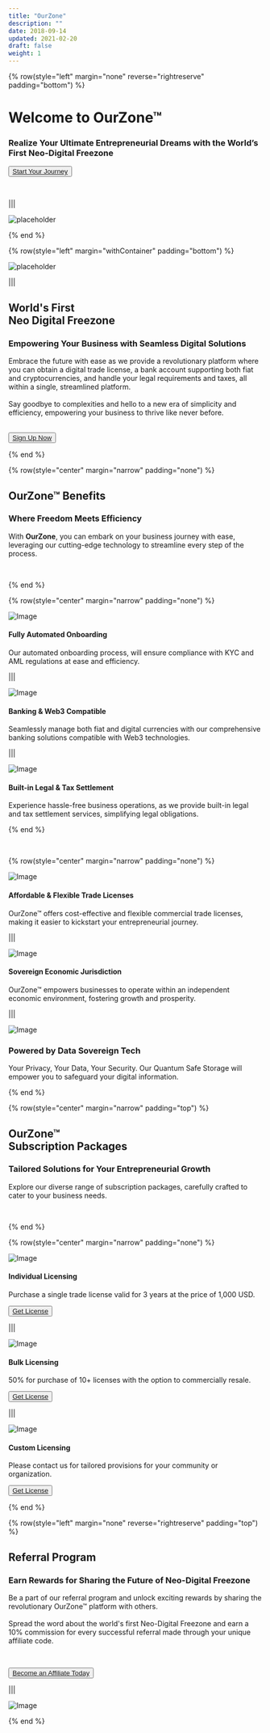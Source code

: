 ```yaml
---
title: "OurZone"
description: ""
date: 2018-09-14
updated: 2021-02-20
draft: false
weight: 1
---
```


<!-- section 1 (header) -->

{% row(style="left" margin="none" reverse="rightreserve" padding="bottom") %}

<div class="px-4 md:px-16 lg:px-28">

# **Welcome to** OurZone&trade;  

### Realize Your Ultimate Entrepreneurial Dreams with the World’s First Neo-Digital Freezone

<button>[Start Your Journey](/signup)</button>

</div>

<br>

|||

![placeholder](./img/oz_home.png#mx-auto)

{% end %}

<div class="container mx-auto"> 



<!-- section 2 security -->

{% row(style="left" margin="withContainer" padding="bottom") %}

![placeholder](./img/freezone2.png#mx-auto)

|||

## **World's First** <br>Neo Digital Freezone

### Empowering Your Business with Seamless Digital Solutions
 
 Embrace the future with ease as we provide a revolutionary platform where you can obtain a digital trade license, a bank account supporting both fiat and cryptocurrencies, and handle your legal requirements and taxes, all within a single, streamlined platform. <br>
 <br>Say goodbye to complexities and hello to a new era of simplicity and efficiency, empowering your business to thrive like never before.<br><br>

<button>[Sign Up Now](/signup)</button>

{% end %}

<!-- section 3 features title -->

{% row(style="center" margin="narrow" padding="none") %}

## **OurZone&trade;** Benefits
### Where Freedom Meets Efficiency

With **OurZone**, you can embark on your business journey with ease, <br>leveraging our cutting-edge technology to streamline every step of the process.

<br>

{% end %}

{% row(style="center" margin="narrow" padding="none") %}

<div class="mx-4 my-4">

![Image](./img/automation.png#sm#mx-auto)

#### Fully Automated Onboarding 
Our automated onboarding process, will ensure compliance with KYC and AML regulations at ease and efficiency.

</div>

|||

<div class="mx-4 my-4">

![Image](./img/banking.png#sm#mx-auto)

#### Banking & Web3 Compatible
Seamlessly manage both fiat and digital currencies with our comprehensive banking solutions compatible with Web3 technologies.

</div>

|||

<div class="mx-4 my-4">

![Image](./img/jurisdiction.png#sm#mx-auto)
#### Built-in Legal & Tax Settlement
 Experience hassle-free business operations, as we provide built-in legal and tax settlement services, simplifying legal obligations.

</div>

{% end %}

<br>

{% row(style="center" margin="narrow" padding="none") %}

<div class="mx-4 my-4">

![Image](./img/license.png#sm#mx-auto)
#### Affordable & Flexible Trade Licenses
OurZone™ offers cost-effective and flexible commercial trade licenses, making it easier to kickstart your entrepreneurial journey.

</div>

|||

<div class="mx-4 my-4">

![Image](./img/fe.png#sm#mx-auto)
#### Sovereign Economic Jurisdiction 
OurZone™ empowers businesses to operate within an independent economic environment, fostering growth and prosperity.

</div>

|||

<div class="mx-4 my-4">

![Image](./img/secure.png#sm#mx-auto)
### Powered by Data Sovereign Tech
Your Privacy, Your Data, Your Security. Our Quantum Safe Storage will empower you to safeguard your digital information.

</div>

{% end %}

<!-- section 5 subscription -->

{% row(style="center" margin="narrow" padding="top") %}

## **OurZone&trade;** <br>Subscription Packages
### Tailored Solutions for Your Entrepreneurial Growth

 Explore our diverse range of subscription packages, carefully crafted to cater to your business needs. 

<br>

{% end %}

{% row(style="center" margin="narrow" padding="none") %}

<div class="mx-4 my-4">

![Image](./img/1a.png#sm#mx-auto)

#### Individual Licensing
 Purchase a single trade license valid for 3 years at the price of 1,000 USD.

<button>[Get License](/signup)</button>

</div>

|||

<div class="mx-4 my-4">

![Image](./img/2a.png#sm#mx-auto)

#### Bulk Licensing

50% for purchase of 10+ licenses with the option to commercially resale.

<button>[Get License](/signup)</button>

</div>

|||


<div class="mx-4 my-4">

![Image](./img/3a.png#sm#mx-auto)

#### Custom Licensing

Please contact us for tailored provisions for your community or organization.

<button>[Get License](/signup)</button>

{% end %}

</div>

</div>


<!-- section 6 Buy -->

{% row(style="left" margin="none" reverse="rightreserve" padding="top") %}

<div class="px-4 md:px-16 lg:px-28">

## Referral Program

### Earn Rewards for Sharing the Future of Neo-Digital Freezone

Be a part of our referral program and unlock exciting rewards by sharing the revolutionary OurZone™ platform with others. <br>
<br>Spread the word about the world's first Neo-Digital Freezone and earn a 10% commission for every successful referral made through your unique affiliate code. 

<br>

<button>[Become an Affiliate Today](/signup)</button>

</div>

|||


![Image](./img/referral2.png#lg#mx-auto)

{% end %}